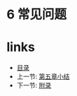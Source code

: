 # 6 常见问题

# links
  * [目录](README.md)
  * 上一节: [第五章小结](chapter-5/5.10-小结.md)
  * 下一节: [附录](chapter-7/7.0-附录.md)